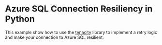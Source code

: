 # Azure SQL Connection Resiliency in Python

This example show how to use the [tenacity](https://tenacity.readthedocs.io/en/latest/) library to implement a retry logic and make your connection to Azure SQL resilient.

